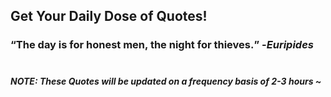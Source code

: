 ## Get Your Daily Dose of Quotes!
### <q>The day is for honest men, the night for thieves.</q> -<em>Euripides</em> <br><br>
##### NOTE: These Quotes will be updated on a frequency basis of 2-3 hours ~
